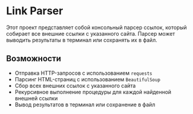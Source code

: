 # Link Parser

Этот проект представляет собой консольный парсер ссылок, который собирает все внешние ссылки с указанного сайта. Парсер может выводить результаты в терминал или сохранять их в файл.

## Возможности

- Отправка HTTP-запросов с использованием `requests`
- Парсинг HTML-страниц с использованием `BeautifulSoup`
- Сбор всех внешних ссылок с указанного сайта
- Рекурсивное выполнение процедуры для каждой найденной внешней ссылки
- Вывод результатов в терминал или сохранение в файл